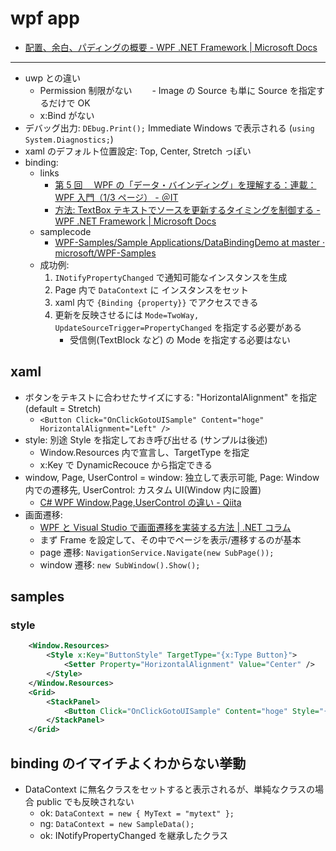 # wpf app

- [配置、余白、パディングの概要 \- WPF \.NET Framework \| Microsoft Docs](https://docs.microsoft.com/ja-jp/dotnet/desktop/wpf/advanced/alignment-margins-and-padding-overview?view=netframeworkdesktop-4.8)

---

- uwp との違い
  - Permission 制限がない
    　　- Image の Source も単に Source を指定するだけで OK
  - x:Bind がない
- デバッグ出力: `DEbug.Print();` Immediate Windows で表示される (`using System.Diagnostics;`)
- xaml のデフォルト位置設定: Top, Center, Stretch っぽい
- binding:
  - links
    - [第 5 回　 WPF の「データ・バインディング」を理解する：連載：WPF 入門（1/3 ページ） \- ＠IT](https://atmarkit.itmedia.co.jp/ait/articles/1010/08/news123.html)
    - [方法: TextBox テキストでソースを更新するタイミングを制御する \- WPF \.NET Framework \| Microsoft Docs](https://docs.microsoft.com/ja-jp/dotnet/desktop/wpf/data/how-to-control-when-the-textbox-text-updates-the-source?view=netframeworkdesktop-4.8)
  - samplecode
    - [WPF\-Samples/Sample Applications/DataBindingDemo at master · microsoft/WPF\-Samples](https://github.com/microsoft/WPF-Samples/tree/master/Sample%20Applications/DataBindingDemo)
  - 成功例:
    1. `INotifyPropertyChanged` で通知可能なインスタンスを生成
    2. Page 内で `DataContext` に インスタンスをセット
    3. xaml 内で `{Binding {property}}` でアクセスできる
    4. 更新を反映させるには `Mode=TwoWay, UpdateSourceTrigger=PropertyChanged` を指定する必要がある
       - 受信側(TextBlock など) の Mode を指定する必要はない

## xaml

- ボタンをテキストに合わせたサイズにする: "HorizontalAlignment" を指定 (default = Stretch)
  - `<Button Click="OnClickGotoUISample" Content="hoge" HorizontalAlignment="Left" />`
- style: 別途 Style を指定しておき呼び出せる (サンプルは後述)
  - Window.Resources 内で宣言し、TargetType を指定
  - x:Key で DynamicRecouce から指定できる
- window, Page, UserControl = window: 独立して表示可能, Page: Window 内での遷移先, UserControl: カスタム UI(Window 内に設置)
  - [C\# WPF Window,Page,UserControl の違い \- Qiita](https://qiita.com/nie/items/3e2f6f37b3425585952b)
- 画面遷移:
  - [WPF と Visual Studio で画面遷移を実装する方法 \| \.NET コラム](https://www.fenet.jp/dotnet/column/environment/4951/)
  - まず Frame を設定して、その中でページを表示/遷移するのが基本
  - page 遷移: `NavigationService.Navigate(new SubPage());`
  - window 遷移: `new SubWindow().Show();`

## samples

### style

```xml
    <Window.Resources>
        <Style x:Key="ButtonStyle" TargetType="{x:Type Button}">
            <Setter Property="HorizontalAlignment" Value="Center" />
        </Style>
    </Window.Resources>
    <Grid>
        <StackPanel>
            <Button Click="OnClickGotoUISample" Content="hoge" Style="{DynamicResource ButtonStyle}" />
        </StackPanel>
    </Grid>
```

## binding のイマイチよくわからない挙動

- DataContext に無名クラスをセットすると表示されるが、単純なクラスの場合 public でも反映されない
  - ok: `DataContext = new { MyText = "mytext" };`
  - ng: `DataContext = new SampleData();`
  - ok: INotifyPropertyChanged を継承したクラス

